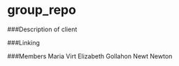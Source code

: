 # group_repo


###Description of client



###Linking



###Members
Maria Virt
Elizabeth Gollahon
Newt Newton
